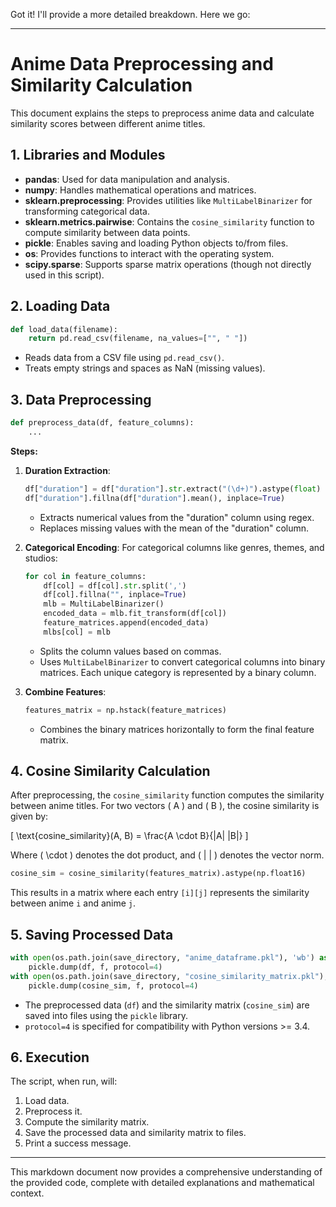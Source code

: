 Got it! I'll provide a more detailed breakdown. Here we go:

---

# Anime Data Preprocessing and Similarity Calculation

This document explains the steps to preprocess anime data and calculate similarity scores between different anime titles.

## **1. Libraries and Modules**

- **pandas**: Used for data manipulation and analysis.
- **numpy**: Handles mathematical operations and matrices.
- **sklearn.preprocessing**: Provides utilities like `MultiLabelBinarizer` for transforming categorical data.
- **sklearn.metrics.pairwise**: Contains the `cosine_similarity` function to compute similarity between data points.
- **pickle**: Enables saving and loading Python objects to/from files.
- **os**: Provides functions to interact with the operating system.
- **scipy.sparse**: Supports sparse matrix operations (though not directly used in this script).

## **2. Loading Data**

```python
def load_data(filename):
    return pd.read_csv(filename, na_values=["", " "])
```

- Reads data from a CSV file using `pd.read_csv()`.
- Treats empty strings and spaces as NaN (missing values).

## **3. Data Preprocessing**

```python
def preprocess_data(df, feature_columns):
    ...
```

**Steps:**

1. **Duration Extraction**:
   ```python
   df["duration"] = df["duration"].str.extract("(\d+)").astype(float)
   df["duration"].fillna(df["duration"].mean(), inplace=True)
   ```
   - Extracts numerical values from the "duration" column using regex.
   - Replaces missing values with the mean of the "duration" column.

2. **Categorical Encoding**:
   For categorical columns like genres, themes, and studios:
   ```python
   for col in feature_columns:
       df[col] = df[col].str.split(',')
       df[col].fillna("", inplace=True)
       mlb = MultiLabelBinarizer()
       encoded_data = mlb.fit_transform(df[col])
       feature_matrices.append(encoded_data)
       mlbs[col] = mlb
   ```
   - Splits the column values based on commas.
   - Uses `MultiLabelBinarizer` to convert categorical columns into binary matrices. Each unique category is represented by a binary column.
   
3. **Combine Features**:
   ```python
   features_matrix = np.hstack(feature_matrices)
   ```
   - Combines the binary matrices horizontally to form the final feature matrix.

## **4. Cosine Similarity Calculation**

After preprocessing, the `cosine_similarity` function computes the similarity between anime titles. For two vectors \( A \) and \( B \), the cosine similarity is given by:

\[
\text{cosine_similarity}(A, B) = \frac{A \cdot B}{\|A\| \|B\|}
\]

Where \( \cdot \) denotes the dot product, and \( \| \| \) denotes the vector norm.

```python
cosine_sim = cosine_similarity(features_matrix).astype(np.float16)
```

This results in a matrix where each entry `[i][j]` represents the similarity between anime `i` and anime `j`.

## **5. Saving Processed Data**

```python
with open(os.path.join(save_directory, "anime_dataframe.pkl"), 'wb') as f:
    pickle.dump(df, f, protocol=4)
with open(os.path.join(save_directory, "cosine_similarity_matrix.pkl"), 'wb') as f:
    pickle.dump(cosine_sim, f, protocol=4)
```

- The preprocessed data (`df`) and the similarity matrix (`cosine_sim`) are saved into files using the `pickle` library.
- `protocol=4` is specified for compatibility with Python versions >= 3.4.

## **6. Execution**

The script, when run, will:
1. Load data.
2. Preprocess it.
3. Compute the similarity matrix.
4. Save the processed data and similarity matrix to files.
5. Print a success message.

---

This markdown document now provides a comprehensive understanding of the provided code, complete with detailed explanations and mathematical context.